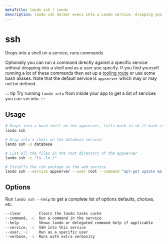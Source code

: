```yaml
---
metaTitle: lando ssh | Lando
description: lando ssh docker execs into a Lando service, dropping you into a shell by default or running specific comands as a given user.
---
```


# ssh

Drops into a shell on a service, runs commands

Optionally you can run a command directly against a specific service without dropping into a shell and as a user you specify. If you find yourself running a lot of these commands then set up a [tooling route](./../config/tooling.md) or use some bash aliases. Note that the default service is `appserver` which may or may not be defined.

::: tip
Try running `lando info` from inside your app to get a list of services you can `ssh` into.
:::

## Usage

```bash
# Drops into a bash shell on the appserver, falls back to sh if bash is unavailable
lando ssh

# Drop into a shell on the database service
lando ssh -s database

# List all the files in the root directory of the appserver
lando ssh -c "ls -ls /"

# Installs the vim package on the web service
lando ssh --service appserver --user root --command "apt-get update && apt install vim -y"
```

## Options

Run `lando ssh --help` to get a complete list of options defaults, choices, etc.

```bash
--clear        Clears the lando tasks cache
--command, -c  Run a command in the service
--help         Shows lando or delegated command help if applicable
--service, -s  SSH into this service
--user, -u     Run as a specific user
--verbose, -v  Runs with extra verbosity
```
